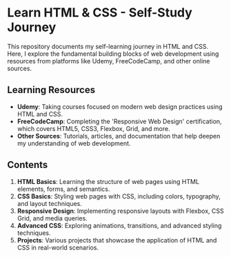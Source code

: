 # Learn HTML & CSS - Self-Study Journey

This repository documents my self-learning journey in HTML and CSS. Here, I explore the fundamental building blocks of web development using resources from platforms like Udemy, FreeCodeCamp, and other online sources.

## Learning Resources

- **Udemy**: Taking courses focused on modern web design practices using HTML and CSS.
- **FreeCodeCamp**: Completing the 'Responsive Web Design' certification, which covers HTML5, CSS3, Flexbox, Grid, and more.
- **Other Sources**: Tutorials, articles, and documentation that help deepen my understanding of web development.

## Contents

1. **HTML Basics**: Learning the structure of web pages using HTML elements, forms, and semantics.
2. **CSS Basics**: Styling web pages with CSS, including colors, typography, and layout techniques.
3. **Responsive Design**: Implementing responsive layouts with Flexbox, CSS Grid, and media queries.
4. **Advanced CSS**: Exploring animations, transitions, and advanced styling techniques.
5. **Projects**: Various projects that showcase the application of HTML and CSS in real-world scenarios.
